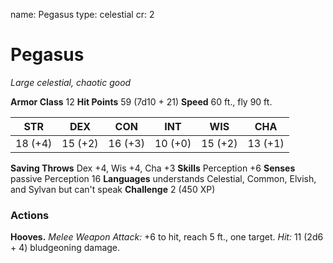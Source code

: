 name: Pegasus
type: celestial
cr: 2

# Pegasus
_Large celestial, chaotic good_

**Armor Class** 12
**Hit Points** 59 (7d10 + 21)
**Speed** 60 ft., fly 90 ft.

| STR     | DEX     | CON     | INT     | WIS     | CHA     |
|---------|---------|---------|---------|---------|---------|
| 18 (+4) | 15 (+2) | 16 (+3) | 10 (+0) | 15 (+2) | 13 (+1) |

**Saving Throws** Dex +4, Wis +4, Cha +3
**Skills** Perception +6
**Senses** passive Perception 16
**Languages** understands Celestial, Common, Elvish, and Sylvan but can't speak
**Challenge** 2 (450 XP)

### Actions
**Hooves.** _Melee Weapon Attack:_ +6 to hit, reach 5 ft., one target. _Hit:_ 11 (2d6 + 4) bludgeoning damage.
